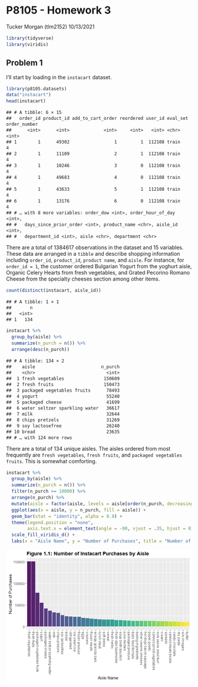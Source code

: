 P8105 - Homework 3
================
Tucker Morgan (tlm2152)
10/13/2021

``` r
library(tidyverse)
library(viridis)
```

## Problem 1

I’ll start by loading in the `instacart` dataset.

``` r
library(p8105.datasets)
data("instacart")
head(instacart)
```

    ## # A tibble: 6 × 15
    ##   order_id product_id add_to_cart_order reordered user_id eval_set order_number
    ##      <int>      <int>             <int>     <int>   <int> <chr>           <int>
    ## 1        1      49302                 1         1  112108 train               4
    ## 2        1      11109                 2         1  112108 train               4
    ## 3        1      10246                 3         0  112108 train               4
    ## 4        1      49683                 4         0  112108 train               4
    ## 5        1      43633                 5         1  112108 train               4
    ## 6        1      13176                 6         0  112108 train               4
    ## # … with 8 more variables: order_dow <int>, order_hour_of_day <int>,
    ## #   days_since_prior_order <int>, product_name <chr>, aisle_id <int>,
    ## #   department_id <int>, aisle <chr>, department <chr>

There are a total of 1384617 observations in the dataset and 15
variables. These data are arranged in a `tibble` and describe shopping
information including `order_id`, `product_id`, `product name`, and
`aisle`. For instance, for `order_id = 1`, the customer ordered
Bulgarian Yogurt from the yoghurt aisle, Organic Celery Hearts from
fresh vegetables, and Grated Pecorino Romano Cheese from the specialty
cheeses section among other items.

``` r
count(distinct(instacart, aisle_id))
```

    ## # A tibble: 1 × 1
    ##       n
    ##   <int>
    ## 1   134

``` r
instacart %>% 
  group_by(aisle) %>% 
  summarize(n_purch = n()) %>% 
  arrange(desc(n_purch))
```

    ## # A tibble: 134 × 2
    ##    aisle                         n_purch
    ##    <chr>                           <int>
    ##  1 fresh vegetables               150609
    ##  2 fresh fruits                   150473
    ##  3 packaged vegetables fruits      78493
    ##  4 yogurt                          55240
    ##  5 packaged cheese                 41699
    ##  6 water seltzer sparkling water   36617
    ##  7 milk                            32644
    ##  8 chips pretzels                  31269
    ##  9 soy lactosefree                 26240
    ## 10 bread                           23635
    ## # … with 124 more rows

There are a total of 134 unique aisles. The aisles ordered from most
frequently are `fresh vegetables`, `fresh fruits`, and
`packaged vegetables fruits`. This is somewhat comforting.

``` r
instacart %>% 
  group_by(aisle) %>% 
  summarize(n_purch = n()) %>% 
  filter(n_purch >= 10000) %>% 
  arrange(n_purch) %>% 
  mutate(aisle = factor(aisle, levels = aisle[order(n_purch, decreasing = TRUE)])) %>% 
  ggplot(aes(x = aisle, y = n_purch, fill = aisle)) +
  geom_bar(stat = "identity", alpha = 0.9) +
  theme(legend.position = "none",
        axis.text.x = element_text(angle = -90, vjust = .35, hjust = 0)) +
  scale_fill_viridis_d() +
  labs(x = "Aisle Name", y = "Number of Purchases", title = "Number of Instacart Purchases by Aisle")
```

![](p8105_hw3_tlm2152_files/figure-gfm/aisle%20plot-1.png)<!-- -->
